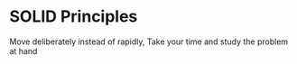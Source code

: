 # SOLID Principles
Move deliberately instead of rapidly, Take your time and study the problem at hand